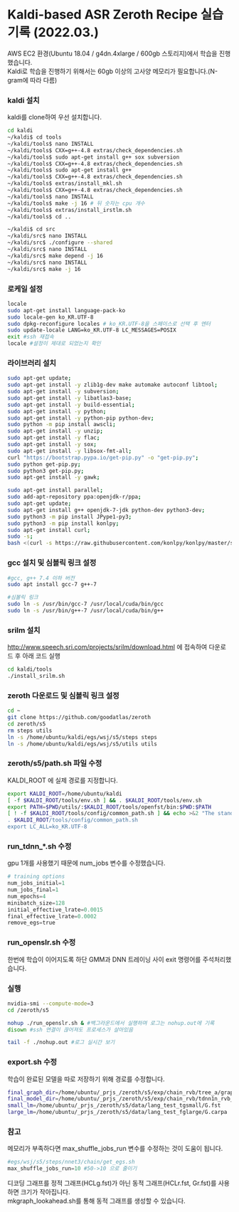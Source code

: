 # Kaldi-based ASR Zeroth Recipe 실습 기록 (2022.03.)  
AWS EC2 환경(Ubuntu 18.04 / g4dn.4xlarge / 600gb 스토리지)에서 학습을 진행했습니다.  
Kaldi로 학습을 진행하기 위해서는 60gb 이상의 고사양 메모리가 필요합니다.(N-gram에 따라 다름)

### kaldi 설치
kaldi를 clone하여 우선 설치합니다.
```bash
cd kaldi
~/kaldi$ cd tools
~/kaldi/tools$ nano INSTALL
~/kaldi/tools$ CXX=g++-4.8 extras/check_dependencies.sh
~/kaldi/tools$ sudo apt-get install g++ sox subversion
~/kaldi/tools$ CXX=g++-4.8 extras/check_dependencies.sh
~/kaldi/tools$ sudo apt-get install g++
~/kaldi/tools$ CXX=g++-4.8 extras/check_dependencies.sh
~/kaldi/tools$ extras/install_mkl.sh
~/kaldi/tools$ CXX=g++-4.8 extras/check_dependencies.sh
~/kaldi/tools$ nano INSTALL
~/kaldi/tools$ make -j 16 # 뒤 숫자는 cpu 개수
~/kaldi/tools$ extras/install_irstlm.sh
~/kaldi/tools$ cd ..

~/kaldi$ cd src
~/kaldi/src$ nano INSTALL
~/kaldi/src$ ./configure --shared
~/kaldi/src$ nano INSTALL
~/kaldi/src$ make depend -j 16
~/kaldi/src$ nano INSTALL
~/kaldi/src$ make -j 16
```

### 로케일 설정
```bash
locale
sudo apt-get install language-pack-ko
sudo locale-gen ko_KR.UTF-8
sudo dpkg-reconfigure locales # ko_KR.UTF-8을 스페이스로 선택 후 엔터
sudo update-locale LANG=ko_KR.UTF-8 LC_MESSAGES=POSIX
exit #ssh 재접속
locale #설정이 제대로 되었는지 확인
```

### 라이브러리 설치
```bash
sudo apt-get update;
sudo apt-get install -y zlib1g-dev make automake autoconf libtool;
sudo apt-get install -y subversion;
sudo apt-get install -y libatlas3-base;
sudo apt-get install -y build-essential;
sudo apt-get install -y python;
sudo apt-get install -y python-pip python-dev;
sudo python -m pip install awscli;
sudo apt-get install -y unzip;
sudo apt-get install -y flac;
sudo apt-get install -y sox;
sudo apt-get install -y libsox-fmt-all;
curl "https://bootstrap.pypa.io/get-pip.py" -o "get-pip.py";
sudo python get-pip.py;
sudo python3 get-pip.py;
sudo apt-get install -y gawk;

sudo apt-get install parallel;
sudo add-apt-repository ppa:openjdk-r/ppa;
sudo apt-get update;
sudo apt-get install g++ openjdk-7-jdk python-dev python3-dev;
sudo python3 -m pip install JPype1-py3;
sudo python3 -m pip install konlpy;
sudo apt-get install curl;
sudo -s;
bash <(curl -s https://raw.githubusercontent.com/konlpy/konlpy/master/scripts/mecab.sh);
```

### gcc 설치 및 심볼릭 링크 설정
```bash
#gcc, g++ 7.4 이하 버전
sudo apt install gcc-7 g++-7

#심볼릭 링크
sudo ln -s /usr/bin/gcc-7 /usr/local/cuda/bin/gcc
sudo ln -s /usr/bin/g++-7 /usr/local/cuda/bin/g++
```

### srilm 설치
http://www.speech.sri.com/projects/srilm/download.html 에 접속하여 다운로드 후 아래 코드 실행
```bash
cd kaldi/tools
./install_srilm.sh
```

### zeroth 다운로드 및 심볼릭 링크 설정
```bash
cd ~
git clone https://github.com/goodatlas/zeroth
cd zeroth/s5
rm steps utils
ln -s /home/ubuntu/kaldi/egs/wsj/s5/steps steps
ln -s /home/ubuntu/kaldi/egs/wsj/s5/utils utils
```

### zeroth/s5/path.sh 파일 수정
KALDI_ROOT 에 실제 경로를 지정합니다.
```bash
export KALDI_ROOT=/home/ubuntu/kaldi
[ -f $KALDI_ROOT/tools/env.sh ] && . $KALDI_ROOT/tools/env.sh
export PATH=$PWD/utils/:$KALDI_ROOT/tools/openfst/bin:$PWD:$PATH
[ ! -f $KALDI_ROOT/tools/config/common_path.sh ] && echo >&2 "The standard file$
. $KALDI_ROOT/tools/config/common_path.sh
export LC_ALL=ko_KR.UTF-8
```

### run_tdnn_*.sh 수정
gpu 1개를 사용했기 때문에 num_jobs 변수를 수정했습니다.
```python
# training options
num_jobs_initial=1
num_jobs_final=1
num_epochs=4
minibatch_size=128
initial_effective_lrate=0.0015
final_effective_lrate=0.0002
remove_egs=true
```

### run_openslr.sh 수정
한번에 학습이 이어지도록 하단 GMM과 DNN 트레이닝 사이 exit 명령어를 주석처리했습니다.

### 실행
```bash
nvidia-smi --compute-mode=3
cd /zeroth/s5

nohup ./run_openslr.sh & #백그라운드에서 실행하며 로그는 nohup.out에 기록
disown #ssh 연결이 끊어져도 프로세스가 살아있음

tail -f ./nohup.out #로그 실시간 보기
```

### export.sh 수정
학습이 완료된 모델을 따로 저장하기 위해 경로를 수정합니다.
```bash
final_graph_dir=/home/ubuntu/_prjs_/zeroth/s5/exp/chain_rvb/tree_a/graph_tgsmall
final_model_dir=/home/ubuntu/_prjs_/zeroth/s5/exp/chain_rvb/tdnn1n_rvb_online
small_lm=/home/ubuntu/_prjs_/zeroth/s5/data/lang_test_tgsmall/G.fst
large_lm=/home/ubuntu/_prjs_/zeroth/s5/data/lang_test_fglarge/G.carpa
```

### 참고
메모리가 부족하다면 max_shuffle_jobs_run 변수를 수정하는 것이 도움이 됩니다.
```python
#egs/wsj/s5/steps/nnet3/chain/get_egs.sh
max_shuffle_jobs_run=10 #50->10 으로 줄이기
```

디코딩 그래프를 정적 그래프(HCLg.fst)가 아닌 동적 그래프(HCLr.fst, Gr.fst)를 사용하면 크기가 작아집니다.  
mkgraph_lookahead.sh를 통해 동적 그래프를 생성할 수 있습니다.
